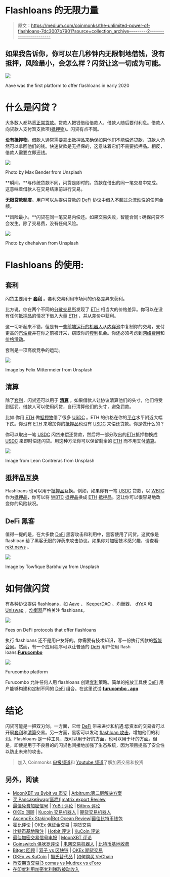 # Flashloans 的无限力量

> 原文：<https://medium.com/coinmonks/the-unlimited-power-of-flashloans-7dc3007b7901?source=collection_archive---------2----------------------->

## 如果我告诉你，你可以在几秒钟内无限制地借钱，没有抵押，风险最小，会怎么样？闪贷让这一切成为可能。

![](img/287a7fd990eb6d8b6ebf344e04c568be.png)

Aave was the first platform to offer flashloans in early 2020

# 什么是闪贷？

大多数人都熟悉[正常贷款](https://www.investopedia.com/terms/l/loan.asp)。贷款人把钱借给借款人，借款人随后要付利息。借款人向贷款人支付暂支款项([抵押物](https://www.investopedia.com/terms/c/collateral.asp))。闪贷有点不同。

**没有抵押物**。借款人通常需要拿出抵押品来确保如果他们不能偿还贷款，贷款人仍然可以拿回他们的钱。快速贷款是无担保的，这意味着它们不需要抵押品。相反，借款人需要立即还钱。

![](img/a701e14a350d2f5fd2872068f1cfb780.png)

Photo by Max Bender from Unsplash

**瞬间。**与传统贷款不同，闪贷是即时的。贷款在借出的同一笔交易中完成。这意味着借款人在交易结束前进行交易。

**无限贷款额度**。用户可以从提供贷款的 [DeFi](https://www.coindesk.com/learn/what-is-defi/) 协议中借入不超过总[流动性](https://www.gemini.com/cryptopedia/what-is-a-liquidity-pool-crypto-market-liquidity#section-how-do-crypto-liquidity-pools-work)的任何金额。

**风险最小。**闪贷在同一笔交易内偿还。如果交易失败，智能合同 t 确保闪贷不会发生。除了交易费，没有任何风险。

![](img/8e2db0438045988cb66933a9f1fac6ae.png)

Photo by dhehaivan from Unsplash

# Flashloans 的使用:

## **套利**

闪贷主要用于 [**套利**](https://www.investopedia.com/terms/a/arbitrage.asp) 。套利交易利用市场间的价格差异来获利。

比方说，你在两个不同的[分散交易所](https://coinmarketcap.com/alexandria/glossary/decentralized-exchange-dex)发现了 [ETH](https://ethereum.org/en/eth/) 相当大的价格差异。你可以在没有任何[抵押品](https://www.investopedia.com/terms/c/collateral.asp)的情况下借入大量 [ETH](https://ethereum.org/en/eth/) ，并从差价中获利。

这一切听起来不错，但是有一些[前端运行的机器人](https://www.paradigm.xyz/2020/08/ethereum-is-a-dark-forest/)从[内存池](https://coinmarketcap.com/alexandria/glossary/mempool)中复制你的交易，支付更高的[汽油费](https://ethereum.org/en/developers/docs/gas/)并在你之前被开采，窃取你的[套利](https://www.investopedia.com/terms/a/arbitrage.asp)机会。你还必须考虑到[网络费用](https://ethereum.org/en/developers/docs/gas/)和[价格滑动](https://coinmarketcap.com/alexandria/glossary/slippage)。

套利是一项高度竞争的运动。

![](img/bd4d5957a87fe9600e4bf980f0f7cd1a.png)

Image by Felix Mittermeier from Unsplash

## 清算

除了[套利](https://www.investopedia.com/terms/a/arbitrage.asp)，闪贷还可以用于 [**清算**](https://www.investopedia.com/terms/l/liquidation.asp) 。如果借款人让协议清算他们的头寸，他们将受到惩罚。借款人可以使用闪贷，自行清算他们的头寸，避免罚款。

比如:你用 [ETH](https://ethereum.org/en/eth/) 做[抵押物](https://www.investopedia.com/terms/c/collateral.asp)借了很多 [USDC](https://www.coinbase.com/learn/crypto-basics/what-is-usdc) 。ETH 的价格在你的[平仓](https://www.investopedia.com/terms/l/liquidation.asp)水平附近大幅下跌。你没有 [ETH](https://ethereum.org/en/eth/) 来增加你的[抵押品](https://www.investopedia.com/terms/c/collateral.asp)也没有 [USDC](https://www.coinbase.com/learn/crypto-basics/what-is-usdc) 来偿还贷款。你是做什么的？

你可以取出一笔 [USDC](https://www.coinbase.com/learn/crypto-basics/what-is-usdc) 闪贷来偿还贷款，然后将一部分取出的[ETH](https://ethereum.org/en/eth/)抵押物换成 [USDC](https://www.coinbase.com/learn/crypto-basics/what-is-usdc) 来即时偿还闪贷。用这种方法你可以保留剩余的 [ETH](https://ethereum.org/en/eth/) 而不用支付[清算](https://www.investopedia.com/terms/l/liquidation.asp)。

![](img/ae8e4c5dc8c91d00ad24ca19591573ce.png)

Image from Leon Contreras from Unsplash

## 抵押品互换

Flashloans 也可以用于[抵押品](https://www.investopedia.com/terms/c/collateral.asp)互换。例如，如果你有一笔 [USDC](https://www.coinbase.com/learn/crypto-basics/what-is-usdc) 贷款，以 [WBTC](https://wbtc.network/) 作为[抵押品](https://www.investopedia.com/terms/c/collateral.asp)，你可以将 [WBTC](https://wbtc.network/) [抵押品](https://www.investopedia.com/terms/c/collateral.asp)换成 [ETH](https://ethereum.org/en/eth/) [抵押品](https://www.investopedia.com/terms/c/collateral.asp)。这让你可以很容易地改变你的风险状况。

## DeFi 黑客

值得一提的是，在大多数 [DeFi](https://www.coindesk.com/learn/what-is-defi/) 黑客攻击和利用中，黑客使用了闪贷。这就像是 flashloan 给了黑客无限的弹药来攻击协议。如果你对加密技术感兴趣，请查看: [rekt.news](https://rekt.news/) 。

![](img/0656f2290a8cfe03c9e6726e348e90b4.png)

Image by Towfique Barbhuiya from Unsplash

# 如何做闪贷

有各种协议提供 flashloans，如 [Aave](https://aave.com/) 、 [KeeperDAO](https://www.keeperdao.com/) 、[均衡器](https://equalizer.finance/)、 [dYdX](https://dydx.exchange/) 和 [Uniswap](https://uniswap.org/) 。[均衡器](https://equalizer.finance/)严格关注 flashloans。

![](img/b4253b6b122296bd8277020a83d70180.png)

Fees on DeFi protocols that offer flashloans

执行 flashloans 还不是用户友好的。你需要有技术知识，写一份执行贷款的[智能合同](https://www.ibm.com/topics/smart-contracts)。然而，有一个应用程序可以让普通的 [DeFi](https://www.coindesk.com/learn/what-is-defi/) 用户使用 flash loans:[**Furucombo**](https://furucombo.app/combo)

![](img/c03ce34a1f8ae6c07871de4828eb508d.png)

Furucombo platform

Furucombo 允许任何人用 flashloans 创建[套利](https://www.investopedia.com/terms/a/arbitrage.asp)策略。简单的拖放工具使 [DeFi](https://www.coindesk.com/learn/what-is-defi/) 用户能够构建和定制不同的 [DeFi](https://www.coindesk.com/learn/what-is-defi/) 组合。在这里试试:[**furucombo . app**](https://furucombo.app/combo)

# 结论

闪贷可能是一把双刃剑。一方面，它给 [DeFi](https://www.coindesk.com/learn/what-is-defi/) 带来进步和机遇:低资本的交易者可以开展[套利](https://www.investopedia.com/terms/a/arbitrage.asp)和[清算](https://www.investopedia.com/terms/l/liquidation.asp)交易。另一方面，黑客可以发动 [flashloan 攻击](https://blockworks.co/flash-loan-exploit-whips-cream-finance-for-130-million/)，增加他们的利润。Flashloans 是一种工具，既可以用于好的方面，也可以用于坏的方面。但是，即使是用于不良目的的闪贷也间接地加强了生态系统，因为项目提高了安全性以防止未来的攻击。

> 加入 Coinmonks [电报频道](https://t.me/coincodecap)和 [Youtube 频道](https://www.youtube.com/c/coinmonks/videos)了解加密交易和投资

## 另外，阅读

*   [MoonXBT vs Bybit vs 币安](https://blog.coincodecap.com/bybit-binance-moonxbt) | [Arbitrum:第二层解决方案](https://blog.coincodecap.com/arbitrum)
*   [买 PancakeSwap(蛋糕)](https://blog.coincodecap.com/buy-pancakeswap)|[matrix export Review](https://blog.coincodecap.com/matrixport-review)
*   [最佳免费加密信号](https://blog.coincodecap.com/free-crypto-signals) | [YoBit 评论](/coinmonks/yobit-review-175464162c62) | [Bitbns 评论](/coinmonks/bitbns-review-38256a07e161)
*   [OKEx 回顾](/coinmonks/okex-review-6b369304110f) | [Kucoin 交易机器人](/coinmonks/kucoin-trading-bot-automate-your-trades-8cf0ca2138e0) | [期货交易机器人](/coinmonks/futures-trading-bots-5a282ccee3f5)
*   [AscendEx Staking](https://blog.coincodecap.com/ascendex-staking)|[Bot Ocean Review](https://blog.coincodecap.com/bot-ocean-review)|[最佳比特币钱包](https://blog.coincodecap.com/bitcoin-wallets-india)
*   [霍比评论](https://blog.coincodecap.com/huobi-review) | [OKEx 保证金交易](https://blog.coincodecap.com/okex-margin-trading) | [期货交易](https://blog.coincodecap.com/futures-trading)
*   [比特币基地赌注](https://blog.coincodecap.com/coinbase-staking) | [Hotbit 评论](/coinmonks/hotbit-review-cd5bec41dafb) | [KuCoin 评论](https://blog.coincodecap.com/kucoin-review)
*   [最佳加密交易信号电报](/coinmonks/best-crypto-signals-telegram-5785cdbc4b2b) | [MoonXBT 评论](/coinmonks/moonxbt-review-6e4ab26d037)
*   [Coinswitch 俱吠罗评论](/coinmonks/coinswitch-kuber-review-1a8dc5c7a739) | [电网交易机器人](https://blog.coincodecap.com/grid-trading) | [比特币基地收费](/coinmonks/coinbase-fees-831e77d4f2c5)
*   [Bitget 回顾](https://blog.coincodecap.com/bitget-review) | [双子 vs 区块链](https://blog.coincodecap.com/gemini-vs-blockfi) | [OKEx 期货交易](https://blog.coincodecap.com/okex-futures-trading)
*   [OKEx vs KuCoin](https://blog.coincodecap.com/okex-kucoin) | [摄氏替代品](https://blog.coincodecap.com/celsius-alternatives) | [如何购买 VeChain](https://blog.coincodecap.com/buy-vechain)
*   [币安期货交易](https://blog.coincodecap.com/binance-futures-trading)|[3 comas vs Mudrex vs eToro](https://blog.coincodecap.com/mudrex-3commas-etoro)
*   [在印度利用加密套利赚取被动收入](https://blog.coincodecap.com/crypto-arbitrage-in-india)